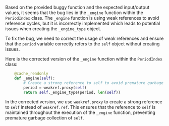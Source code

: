 Based on the provided buggy function and the expected input/output values, it seems that the bug lies in the `_engine` function within the `PeriodIndex` class. The `_engine` function is using weak references to avoid reference cycles, but it is incorrectly implemented which leads to potential issues when creating the `_engine_type` object.

To fix the bug, we need to correct the usage of weak references and ensure that the `period` variable correctly refers to the `self` object without creating issues.

Here is the corrected version of the `_engine` function within the `PeriodIndex` class:

```python
    @cache_readonly
    def _engine(self):
        # Create a strong reference to self to avoid premature garbage collection
        period = weakref.proxy(self)
        return self._engine_type(period, len(self))
```

In the corrected version, we use `weakref.proxy` to create a strong reference to `self` instead of `weakref.ref`. This ensures that the reference to `self` is maintained throughout the execution of the `_engine` function, preventing premature garbage collection of `self`.